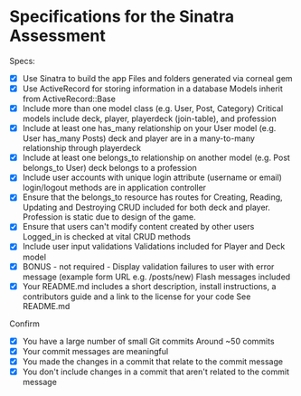 # Specifications for the Sinatra Assessment

Specs:
- [x] Use Sinatra to build the app
      Files and folders generated via corneal gem
- [x] Use ActiveRecord for storing information in a database
      Models inherit from ActiveRecord::Base
- [x] Include more than one model class (e.g. User, Post, Category)
      Critical models include deck, player, playerdeck (join-table), and profession
- [x] Include at least one has_many relationship on your User model (e.g. User has_many Posts)
      deck and player are in a many-to-many relationship through playerdeck
- [x] Include at least one belongs_to relationship on another model (e.g. Post belongs_to User)
      deck belongs to a profession
- [x] Include user accounts with unique login attribute (username or email)
      login/logout methods are in application controller
- [x] Ensure that the belongs_to resource has routes for Creating, Reading, Updating and Destroying
      CRUD included for both deck and player. Profession is static due to design of the game.
- [x] Ensure that users can't modify content created by other users
      Logged_in is checked at vital CRUD methods
- [x] Include user input validations
      Validations included for Player and Deck model
- [x] BONUS - not required - Display validation failures to user with error message (example form URL e.g. /posts/new)
      Flash messages included
- [x] Your README.md includes a short description, install instructions, a contributors guide and a link to the license for your code
      See README.md

Confirm
- [x] You have a large number of small Git commits
      Around ~50 commits
- [x] Your commit messages are meaningful
- [x] You made the changes in a commit that relate to the commit message
- [x] You don't include changes in a commit that aren't related to the commit message
